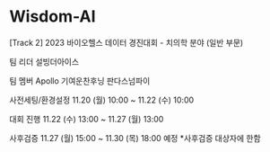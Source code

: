 # Wisdom-AI
[Track 2] 2023 바이오헬스 데이터 경진대회 - 치의학 분야 (일반 부문)


팀 리더 설빙더아이스

팀 멤버 Apollo 기여운찬후닝 판다스넘파이

사전세팅/환경설정
11.20 (월) 10:00 
~ 11.22 (수) 10:00

대회 진행
11.22 (수) 13:00 
~ 11.27 (월) 13:00

사후검증
11.27 (월) 15:00
~ 11.30 (목) 18:00 예정
*사후검증 대상자에 한함
